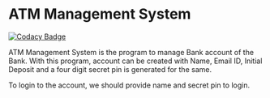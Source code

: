 # ATM Management System
[![Codacy Badge](https://api.codacy.com/project/badge/Grade/26b9f153f181435384b20a0e32509097)](https://app.codacy.com/gh/stepin104678/Mini-Project-Python?utm_source=github.com&utm_medium=referral&utm_content=stepin104391/Mini-Project-Python&utm_campaign=Badge_Grade)

ATM Management System is the program to manage Bank account of the Bank.
With this program, account can be created with Name, Email ID, Initial Deposit and a four digit secret pin is generated for the same.

To login to the account, we should provide name and secret pin to login.

